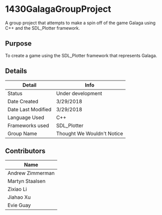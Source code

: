 # 1430GalagaGroupProject
A group project that attempts to make a spin off of the game Galaga using C++ and the SDL_Plotter framework.

## Purpose
To create a game using the SDL_Plotter framework that represents Galaga.

## Details
| Detail             | Info                       |
|--------------------|----------------------------|
| Status             | Under development          |
| Date Created       | 3/29/2018                  |
| Date Last Modified | 3/29/2018                  |
| Language Used      | C++                        |
| Frameworks used    | SDL_Plotter                |
| Group Name         | Thought We Wouldn't Notice |

## Contributors
| Name             |
|------------------|
| Andrew Zimmerman |
| Martyn Staalsen  |
| Zixiao Li        |
| Jiahao Xu        |
| Evie Guay        |
